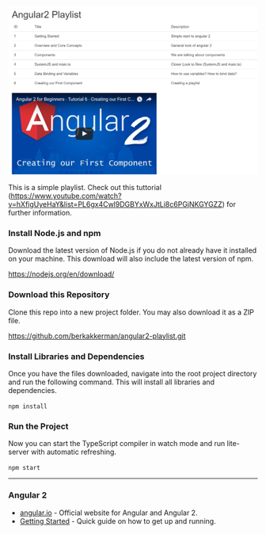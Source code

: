 ![alt tag](https://raw.githubusercontent.com/berkakkerman/angular2-playlist/master/angular2-playlist.png)

This is a simple playlist. Check out this tuttorial (https://www.youtube.com/watch?v=hXfigUyeHaY&list=PL6gx4Cwl9DGBYxWxJtLi8c6PGjNKGYGZZ) for further information.

### Install Node.js and npm

Download the latest version of Node.js if you do not already have it installed on your machine. This download will also
include the latest version of npm.

https://nodejs.org/en/download/

### Download this Repository

Clone this repo into a new project folder. You may also download it as a ZIP file.

https://github.com/berkakkerman/angular2-playlist.git

### Install Libraries and Dependencies

Once you have the files downloaded, navigate into the root project directory and run the following command. This will
install all libraries and dependencies.

`npm install`

### Run the Project

Now you can start the TypeScript compiler in watch mode and run lite-server with automatic refreshing.

`npm start`

***

### Angular 2

- [angular.io](https://angular.io/) - Official website for Angular and Angular 2.
- [Getting Started](https://angular.io/docs/ts/latest/quickstart.html) - Quick guide on how to get up and running.
